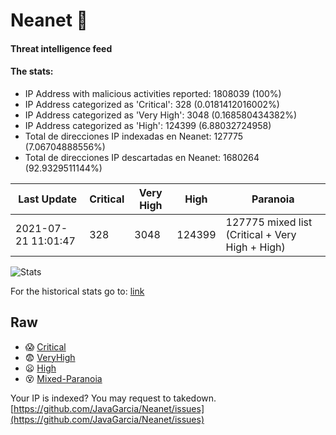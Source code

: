 # Neanet :hocho:
#### Threat intelligence feed
#### The stats:

- IP Address with malicious activities reported: 1808039 (100%)
- IP Address categorized as 'Critical':  328 (0.0181412016002%)
- IP Address categorized as 'Very High':  3048 (0.168580434382%)
- IP Address categorized as 'High':  124399 (6.88032724958)
- Total de direcciones IP indexadas en Neanet:  127775 (7.06704888556%)
- Total de direcciones IP descartadas en Neanet:  1680264 (92.9329511144%)

| Last Update | Critical | Very High | High | Paranoia |
| --- | --- | --- | --- | --- |
| 2021-07-21 11:01:47 | 328 | 3048 | 124399 | 127775 mixed list (Critical + Very High + High)|

![Stats](https://docs.google.com/spreadsheets/d/e/2PACX-1vSnaNMIXVabIpDJjufMlzH7poXnshF3mgd8Is1g9ytUEzVsP5my4Trn8f-xkoLLQ38xpL3HtmUexLo6/pubchart?oid=501124687&format=image)

For the historical stats go to: [link](/stats.csv)
## Raw
- :scream: [Critical](https://raw.githubusercontent.com/JavaGarcia/Neanet/master/blacklists/neanet_critical.txt)
- :fearful: [VeryHigh](https://raw.githubusercontent.com/JavaGarcia/Neanet/master/blacklists/neanet_veryHigh.txtt)
- :frowning: [High](https://raw.githubusercontent.com/JavaGarcia/Neanet/master/blacklists/neanet_high.txt)
- :dizzy_face: [Mixed-Paranoia](https://raw.githubusercontent.com/JavaGarcia/Neanet/master/blacklists/neanet_all.txt)


Your IP is indexed? You may request to takedown. [https://github.com/JavaGarcia/Neanet/issues](https://github.com/JavaGarcia/Neanet/issues)



















































































































































































































































































































































































































































































































































































































































































































































































































































































































































































































































































































































































































































































































































































































































































































































































































































































































































































































































































































































































































































































































































































































































































































































































































































































































































































































































































































































































































































































































































































































































































































































































































































































































































































































































































































































































































































































































































































































































































































































































































































































































































































































































































































































































































































































































































































































































































































































































































































































































































































































































































































































































































































































































































































































































































































































































































































































































































































































































































































































































































































































































































































































































































































































































































































































































































































































































































































































































































































































































































































































































































































































































































































































































































































































































































































































































































































































































































































































































































































